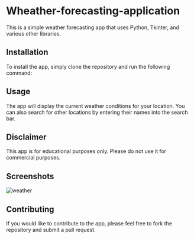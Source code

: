 # Wheather-forecasting-application

This is a simple weather forecasting app that uses Python, Tkinter, and various other libraries.

## Installation

To install the app, simply clone the repository and run the following command:

## Usage

The app will display the current weather conditions for your location. You can also search for other locations by entering their names into the search bar.

## Disclaimer

This app is for educational purposes only. Please do not use it for commercial purposes.

## Screenshots

![weather](https://github.com/Mayank2001-iron/Wheather-forecasting-application/assets/76560885/527b4da3-2c38-4350-8af4-479546b5bac8)

## Contributing

If you would like to contribute to the app, please feel free to fork the repository and submit a pull request.


